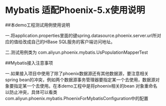 # Mybatis 适配Phoenix-5.x使用说明
##本demo工程测试用例使用说明

一.将application.properties里面的键spring.datasource.phoenix.server.url所对应的值给改成自己的HBase SQL服务的客户端访问地址。
 
二.测试用例类为 com.aliyun.phoenix.mybatis.UsPopulationMapperTest



##Mybatis接入注意事项

一.如果接入项目中使用了除了phoenix数据源还有其他数据源，要注意相关spring bean的冲突，例如两个数据源事务管理器要指定某一个去使用，数据源对象要指定某一个去使用。在本demo工程中是将phoenix相关的bean
对象重命名以防止冲突，具体可以看类com.aliyun.phoenix.mybatis.PhoenixForMybatisConfiguration中的配置
